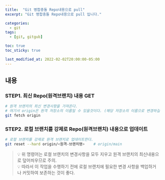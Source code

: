 ```yaml
---
title:  "Git 병합충돌 Repo내용으로 pull"
excerpt: "Git 병합충돌 Repo내용으로 pull 입니다."

categories:
  - git
tags:
  - [git, gitgub]

toc: true
toc_sticky: true

last_modified_at: 2022-02-02T20:00:00-05:00
---
```


## 내용
### STEP1. 최신 Repo(원격브랜치) 내용 GET
```bash
# 원격 브랜치의 최신 변경사항을 가져온다.
# 여기서 origin은 원격 저장소의 이름일 수 있을것이다. (해당 저장소의 이름으로 변경하길..)
git fetch origin

```

### STEP2. 로컬 브랜치를 강제로 Repo(원격브랜치) 내용으로 업데이트

```bash
# 로컬 브랜치를 강제로 원격 브랜치로 업데이트한다. 
git reset --hard origin/<원격-브랜치명>    # origin/main

```

> 💡 위 명령어는 로컬 브랜치의 변경사항을 모두 지우고 원격 브랜치의 최신내용으로 덮어씌우므로 주의.  
> 💡 따라서 이 작업을 수행하기 전에 로컬 브랜치에 필요한 변경 사항을 백업하거나 커밋하여 보존하는 것이 좋다.  

